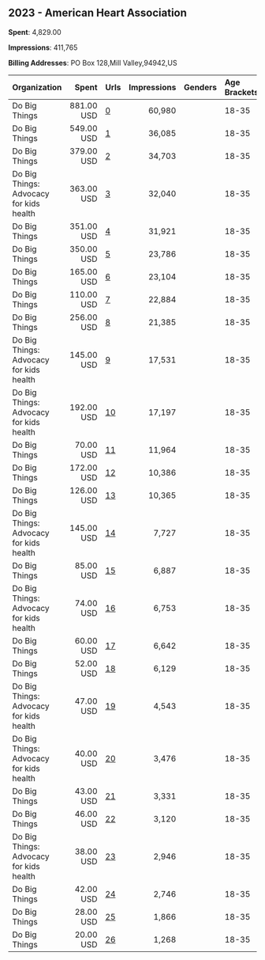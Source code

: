 ## 2023 - American Heart Association 
**Spent**: 4,829.00

**Impressions**: 411,765

**Billing Addresses**: PO Box 128,Mill Valley,94942,US

|Organization|Spent|Urls|Impressions|Genders|Age Brackets|Country Codes|
|:---|---:|:---|---:|:---|:---|:---|
|Do Big Things|881.00 USD|[0](https://www.snap.com/political-ads/asset/40a01ad7470e3cbc5a4cfe0dc87bbfa27bc69ad95690860fc48cadf3238d1c89?mediaType=png)|60,980||18-35|united states|
|Do Big Things|549.00 USD|[1](https://www.snap.com/political-ads/asset/144ec8d57915041405ca5f85a438490f2a944f058c4aab2b87534869219aaf51?mediaType=jpeg)|36,085||18-35|united states|
|Do Big Things|379.00 USD|[2](https://www.snap.com/political-ads/asset/144ec8d57915041405ca5f85a438490f2a944f058c4aab2b87534869219aaf51?mediaType=jpeg)|34,703||18-35|united states|
|Do Big Things: Advocacy for kids health|363.00 USD|[3](https://www.snap.com/political-ads/asset/354573f65aeac953dbf8c04e9c3d4a146528fae5a913a8bb46e8762374a8ae03?mediaType=jpeg)|32,040||18-35|united states|
|Do Big Things|351.00 USD|[4](https://www.snap.com/political-ads/asset/354573f65aeac953dbf8c04e9c3d4a146528fae5a913a8bb46e8762374a8ae03?mediaType=jpeg)|31,921||18-35|united states|
|Do Big Things|350.00 USD|[5](https://www.snap.com/political-ads/asset/877ba034ed1b1a289cd5892ceac614e20646a13a40ca22ec45242e1984738d8c?mediaType=png)|23,786||18-35|united states|
|Do Big Things|165.00 USD|[6](https://www.snap.com/political-ads/asset/40a01ad7470e3cbc5a4cfe0dc87bbfa27bc69ad95690860fc48cadf3238d1c89?mediaType=png)|23,104||18-35|united states|
|Do Big Things|110.00 USD|[7](https://www.snap.com/political-ads/asset/71b86abd24b7f30ee22823c555f4edee3d7ac6fb871c9152d2ac75e7b1b7368d?mediaType=png)|22,884||18-35|united states|
|Do Big Things|256.00 USD|[8](https://www.snap.com/political-ads/asset/af6b936577ed6b1e831da7e6e0d231dea89f14dc3a4a705145db5a6b6296cf80?mediaType=jpeg)|21,385||18-35|united states|
|Do Big Things: Advocacy for kids health|145.00 USD|[9](https://www.snap.com/political-ads/asset/144ec8d57915041405ca5f85a438490f2a944f058c4aab2b87534869219aaf51?mediaType=jpeg)|17,531||18-35|united states|
|Do Big Things: Advocacy for kids health|192.00 USD|[10](https://www.snap.com/political-ads/asset/af6b936577ed6b1e831da7e6e0d231dea89f14dc3a4a705145db5a6b6296cf80?mediaType=jpeg)|17,197||18-35|united states|
|Do Big Things|70.00 USD|[11](https://www.snap.com/political-ads/asset/40a01ad7470e3cbc5a4cfe0dc87bbfa27bc69ad95690860fc48cadf3238d1c89?mediaType=png)|11,964||18-35|united states|
|Do Big Things|172.00 USD|[12](https://www.snap.com/political-ads/asset/af6b936577ed6b1e831da7e6e0d231dea89f14dc3a4a705145db5a6b6296cf80?mediaType=jpeg)|10,386||18-35|united states|
|Do Big Things|126.00 USD|[13](https://www.snap.com/political-ads/asset/0f2f08130b5af9def55516c6f0f30b6376a8db94c24f6b04d6d4737748d829c7?mediaType=jpeg)|10,365||18-35|united states|
|Do Big Things: Advocacy for kids health|145.00 USD|[14](https://www.snap.com/political-ads/asset/144ec8d57915041405ca5f85a438490f2a944f058c4aab2b87534869219aaf51?mediaType=jpeg)|7,727||18-35|united states|
|Do Big Things|85.00 USD|[15](https://www.snap.com/political-ads/asset/61ef9f81fdadbb7c2c5ea21d90b2c366ebaaab59d52a62d42f2caac3bfd74896?mediaType=png)|6,887||18-35|united states|
|Do Big Things: Advocacy for kids health|74.00 USD|[16](https://www.snap.com/political-ads/asset/354573f65aeac953dbf8c04e9c3d4a146528fae5a913a8bb46e8762374a8ae03?mediaType=jpeg)|6,753||18-35|united states|
|Do Big Things|60.00 USD|[17](https://www.snap.com/political-ads/asset/354573f65aeac953dbf8c04e9c3d4a146528fae5a913a8bb46e8762374a8ae03?mediaType=jpeg)|6,642||18-35|united states|
|Do Big Things|52.00 USD|[18](https://www.snap.com/political-ads/asset/0f2f08130b5af9def55516c6f0f30b6376a8db94c24f6b04d6d4737748d829c7?mediaType=jpeg)|6,129||18-35|united states|
|Do Big Things: Advocacy for kids health|47.00 USD|[19](https://www.snap.com/political-ads/asset/0f2f08130b5af9def55516c6f0f30b6376a8db94c24f6b04d6d4737748d829c7?mediaType=jpeg)|4,543||18-35|united states|
|Do Big Things: Advocacy for kids health|40.00 USD|[20](https://www.snap.com/political-ads/asset/0f2f08130b5af9def55516c6f0f30b6376a8db94c24f6b04d6d4737748d829c7?mediaType=jpeg)|3,476||18-35|united states|
|Do Big Things|43.00 USD|[21](https://www.snap.com/political-ads/asset/877ba034ed1b1a289cd5892ceac614e20646a13a40ca22ec45242e1984738d8c?mediaType=png)|3,331||18-35|united states|
|Do Big Things|46.00 USD|[22](https://www.snap.com/political-ads/asset/71b86abd24b7f30ee22823c555f4edee3d7ac6fb871c9152d2ac75e7b1b7368d?mediaType=png)|3,120||18-35|united states|
|Do Big Things: Advocacy for kids health|38.00 USD|[23](https://www.snap.com/political-ads/asset/af6b936577ed6b1e831da7e6e0d231dea89f14dc3a4a705145db5a6b6296cf80?mediaType=jpeg)|2,946||18-35|united states|
|Do Big Things|42.00 USD|[24](https://www.snap.com/political-ads/asset/71b86abd24b7f30ee22823c555f4edee3d7ac6fb871c9152d2ac75e7b1b7368d?mediaType=png)|2,746||18-35|united states|
|Do Big Things|28.00 USD|[25](https://www.snap.com/political-ads/asset/61ef9f81fdadbb7c2c5ea21d90b2c366ebaaab59d52a62d42f2caac3bfd74896?mediaType=png)|1,866||18-35|united states|
|Do Big Things|20.00 USD|[26](https://www.snap.com/political-ads/asset/40a01ad7470e3cbc5a4cfe0dc87bbfa27bc69ad95690860fc48cadf3238d1c89?mediaType=png)|1,268||18-35|united states|
